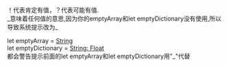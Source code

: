 ！代表肯定有值，？代表可能有值.  
\_意味着任何值的意思,因为你的emptyArray和let emptyDictionary没有使用,所以导致系统提示改为\_

let emptyArray = [String]()  
let emptyDictionary = [String: Float]()  
都会警告提示前面的let emptyArray和let emptyDictionary用"_"代替
